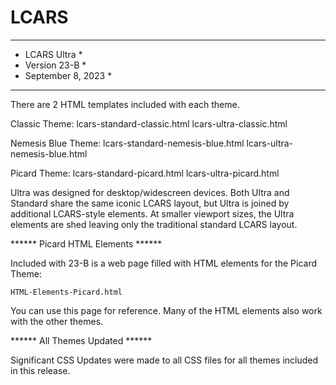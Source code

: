 # LCARS

*************************
*	LCARS Ultra  		*
*	Version 23-B		*
*	September 8, 2023	*
*************************

There are 2 HTML templates included with each theme.

Classic Theme:
	lcars-standard-classic.html
	lcars-ultra-classic.html

Nemesis Blue Theme:
	lcars-standard-nemesis-blue.html
	lcars-ultra-nemesis-blue.html

Picard Theme:
	lcars-standard-picard.html
	lcars-ultra-picard.html


Ultra was designed for desktop/widescreen devices. Both Ultra and Standard share the same iconic LCARS layout, but Ultra is joined by additional LCARS-style elements. At smaller viewport sizes, the Ultra elements are shed leaving only the traditional standard LCARS layout.


****** Picard HTML Elements ******

Included with 23-B is a web page filled with HTML elements for the Picard Theme:

	HTML-Elements-Picard.html

You can use this page for reference. Many of the HTML elements also work with the other themes.


****** All Themes Updated ******

Significant CSS Updates were made to all CSS files for all themes included in this release.
